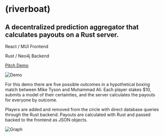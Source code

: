 # (riverboat)
## A decentralized prediction aggregator that calculates payouts on a Rust server.

React / MUI Frontend

Rust / Neo4j Backend

[Pitch Demo](https://vimeo.com/manage/videos/728569619/10ce03d124)

![Demo](/../media/gif/hero.gif?raw=true "Demo")

For this demo there are five possible outcomes in a hypothetical boxing match between Mike Tyson and Muhammad Ali. 
Each player stakes $10, submits a model of their certainties, and the server calculates the payouts for everyone by outcome.

Players are added and removed from the circle with direct database queries through the Rust backend. Payouts are calculated with Rust and passed backed to the frontend as JSON objects.

![Graph](/../media/jpg/graph.jpg?raw=true "Graph")
